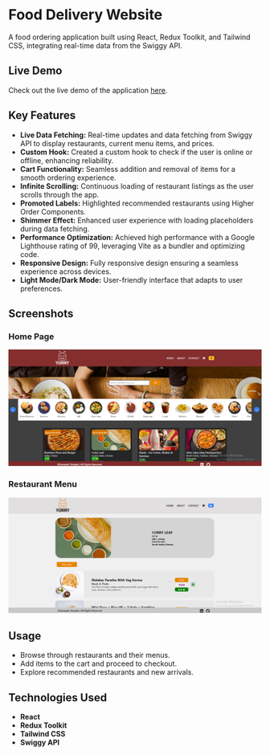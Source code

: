 # Food Delivery Website

A food ordering application built using React, Redux Toolkit, and Tailwind CSS, integrating real-time data from the Swiggy API.

## Live Demo

Check out the live demo of the application [here](https://food-ordering-app-one-dhruv.vercel.app/).


## Key Features

- **Live Data Fetching:** Real-time updates and data fetching from Swiggy API to display restaurants, current menu items, and prices.
- **Custom Hook:** Created a custom hook to check if the user is online or offline, enhancing reliability.
- **Cart Functionality:** Seamless addition and removal of items for a smooth ordering experience.
- **Infinite Scrolling:** Continuous loading of restaurant listings as the user scrolls through the app.
- **Promoted Labels:** Highlighted recommended restaurants using Higher Order Components.
- **Shimmer Effect:** Enhanced user experience with loading placeholders during data fetching.
- **Performance Optimization:** Achieved high performance with a Google Lighthouse rating of 99, leveraging Vite as a bundler and optimizing code.
- **Responsive Design:** Fully responsive design ensuring a seamless experience across devices.
- **Light Mode/Dark Mode:** User-friendly interface that adapts to user preferences.

## Screenshots

### Home Page
![Home Page](screenshots/app4.png)

### Restaurant Menu
![Restaurant Menu](screenshots/app3.png)


## Usage

- Browse through restaurants and their menus.
- Add items to the cart and proceed to checkout.
- Explore recommended restaurants and new arrivals.

## Technologies Used

- **React**
- **Redux Toolkit**
- **Tailwind CSS**
- **Swiggy API**


